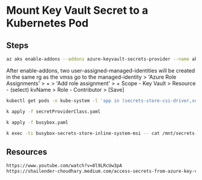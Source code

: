 # Mount Key Vault Secret to a Kubernetes Pod

## Steps
```sh
az aks enable-addons --addons azure-keyvault-secrets-provider --name aks-dev-stg --resource-group rg-sandbox
```
After enable-addons, two user-assigned-managed-identities will be created in the same rg as the vmss
go to the managed-identity > 'Azure Role Assignments' > + > 'Add role assignment' > + Scope - Key Vault > Resource - (select) kvName > Role - Contributor > [Save]

```sh
kubectl get pods -n kube-system -l 'app in (secrets-store-csi-driver,secrets-store-provider-azure)'

k apply -f secretProviderClass.yaml

k apply -f busybox.yaml

k exec -ti busybox-secrets-store-inline-system-msi -- cat /mnt/secrets-store/mySecret
```

## Resources
```sh
https://www.youtube.com/watch?v=8l9LRcUw3pA
https://shailender-choudhary.medium.com/access-secrets-from-azure-key-vault-in-azure-kubernetes-service-e8efffe49427

```